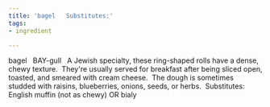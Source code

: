 ```yaml
---
title: 'bagel   Substitutes:'
tags:
- ingredient

---
```

bagel   BAY-gull   A Jewish specialty, these ring-shaped rolls have a dense, chewy texture.  They're usually served for breakfast after being sliced open, toasted, and smeared with cream cheese.  The dough is sometimes studded with raisins, blueberries, onions, seeds, or herbs.  Substitutes:  English muffin (not as chewy) OR bialy
